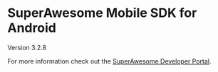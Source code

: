 SuperAwesome Mobile SDK for Android
===================================

Version 3.2.8

For more information check out the [SuperAwesome Developer Portal](http://developers.superawesome.tv/docs/androidsdk).
